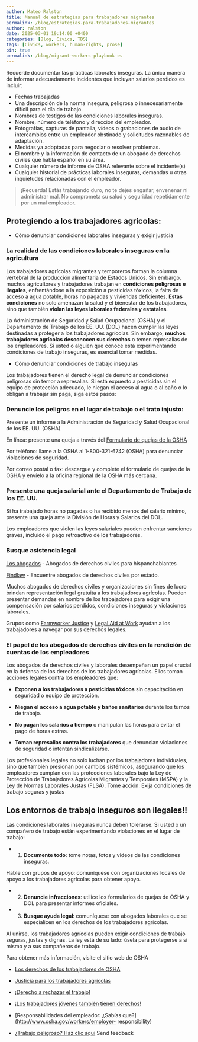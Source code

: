 ```yaml
---
author: Mateo Ralston
title: Manual de estrategias para trabajadores migrantes
permalink: /blog/estrategias-para-trabajadores-migrantes
author: ralston
date: 2025-03-01 19:14:00 +0400
categories: [Blog, Civics, TDS]
tags: [Civics, workers, human-rights, prose]
pin: true
permalink: /blog/migrant-workers-playbook-es
---
```



Recuerde documentar las prácticas laborales inseguras. La única manera de informar adecuadamente incidentes que incluyan salarios perdidos es incluir:

- Fechas trabajadas
- Una descripción de la norma insegura, peligrosa o innecesariamente difícil para el día de trabajo.
- Nombres de testigos de las condiciones laborales inseguras.
- Nombre, número de teléfono y dirección del empleador.
- Fotografías, capturas de pantalla, vídeos o grabaciones de audio de intercambios entre un empleador obstinado y solicitudes razonables de adaptación.
- Medidas ya adoptadas para negociar o resolver problemas.
- El nombre y la información de contacto de un abogado de derechos civiles que habla español en su área.
- Cualquier número de informe de OSHA relevante sobre el incidente(s)
- Cualquier historial de prácticas laborales inseguras, demandas u otras inquietudes relacionadas con el empleador.

>¡Recuerda! Estás trabajando duro, no te dejes engañar, envenenar ni administrar mal. No comprometa su salud y seguridad repetidamente por un mal empleador.


## Protegiendo a los trabajadores agrícolas: 

- Cómo denunciar condiciones laborales inseguras y exigir justicia

### La realidad de las condiciones laborales inseguras en la agricultura

Los trabajadores agrícolas migrantes y temporeros forman la columna vertebral de la producción alimentaria de Estados Unidos. Sin embargo, muchos agricultores y trabajadores trabajan en **condiciones peligrosas e ilegales**, enfrentándose a la exposición a pesticidas tóxicos, la falta de acceso a agua potable, horas no pagadas y viviendas deficientes. **Estas condiciones** no solo amenazan la salud y el bienestar de los trabajadores, sino que también **violan las leyes laborales federales y estatales**.

La Administración de Seguridad y Salud Ocupacional (OSHA) y el Departamento de Trabajo de los EE. UU. (DOL) hacen cumplir las leyes destinadas a proteger a los trabajadores agrícolas. Sin embargo, **muchos trabajadores agrícolas desconocen sus derechos** o temen represalias de los empleadores. Si usted o alguien que conoce está experimentando condiciones de trabajo inseguras, es esencial tomar medidas.

- Cómo denunciar condiciones de trabajo inseguras

Los trabajadores tienen el derecho legal de denunciar condiciones peligrosas sin temor a represalias. Si está expuesto a pesticidas sin el equipo de protección adecuado, le niegan el acceso al agua o al baño o lo obligan a trabajar sin paga, siga estos pasos:

### Denuncie los peligros en el lugar de trabajo o el trato injusto:

Presente un informe a la Administración de Seguridad y Salud Ocupacional de los EE. UU. (OSHA)

En línea: presente una queja a través del [Formulario de quejas de la OSHA](https://www.osha.gov/workers/file-complaint)

Por teléfono: llame a la OSHA al 1-800-321-6742 (OSHA) para denunciar violaciones de seguridad.

Por correo postal o fax: descargue y complete el formulario de quejas de la OSHA y envíelo a la oficina regional de la OSHA más cercana.

### Presente una queja salarial ante el Departamento de Trabajo de los EE. UU.

Si ha trabajado horas no pagadas o ha recibido menos del salario mínimo, presente una queja ante la División de Horas y Salarios del DOL.

Los empleadores que violen las leyes salariales pueden enfrentar sanciones graves, incluido el pago retroactivo de los trabajadores.



### Busque asistencia legal

[Los abogados](https://losabogados.com/us-civil-rights) - Abogados de derechos civiles para hispanohablantes

[Findlaw](https://lawyers.findlaw.com/civil-rights/) - Encuentre abogados de derechos civiles por estado.

Muchos abogados de derechos civiles y organizaciones sin fines de lucro brindan representación legal gratuita a los trabajadores agrícolas. Pueden presentar demandas en nombre de los trabajadores para exigir una compensación por salarios perdidos, condiciones inseguras y violaciones laborales.

Grupos como [Farmworker Justice](https://www.farmworkerjustice.org/) y [Legal Aid at Work](https://legalaidatwork.org/) ayudan a los trabajadores a navegar por sus derechos legales.

### El papel de los abogados de derechos civiles en la rendición de cuentas de los empleadores

Los abogados de derechos civiles y laborales desempeñan un papel crucial en la defensa de los derechos de los trabajadores agrícolas. Ellos toman acciones legales contra los empleadores que:

- **Exponen a los trabajadores a pesticidas tóxicos** sin capacitación en seguridad o equipo de protección.

- **Niegan el acceso a agua potable y baños sanitarios** durante los turnos de trabajo.

- **No pagan los salarios a tiempo** o manipulan las horas para evitar el pago de horas extras.

- **Toman represalias contra los trabajadores** que denuncian violaciones de seguridad o intentan sindicalizarse.

Los profesionales legales no solo luchan por los trabajadores individuales, sino que también presionan por cambios sistémicos, asegurando que los empleadores cumplan con las protecciones laborales bajo la Ley de Protección de Trabajadores Agrícolas Migrantes y Temporales (MSPA) y la Ley de Normas Laborales Justas (FLSA).
Tome acción: Exija condiciones de trabajo seguras y justas

## Los entornos de trabajo inseguros **son ilegales**!!

Las condiciones laborales inseguras nunca deben tolerarse. Si usted o un compañero de trabajo están experimentando violaciones en el lugar de trabajo:

- 1. **Documente todo**: tome notas, fotos y videos de las condiciones inseguras.

Hable con grupos de apoyo: comuníquese con organizaciones locales de apoyo a los trabajadores agrícolas para obtener apoyo.

- 2. **Denuncie infracciones**: utilice los formularios de quejas de OSHA y DOL para presentar informes oficiales.

- 3. **Busque ayuda legal**: comuníquese con abogados laborales que se especialicen en los derechos de los trabajadores agrícolas.

Al unirse, los trabajadores agrícolas pueden exigir condiciones de trabajo seguras, justas y dignas. La ley está de su lado: úsela para protegerse a sí mismo y a sus compañeros de trabajo.

Para obtener más información, visite el sitio web de OSHA

- [Los derechos de los trabajadores de OSHA](https://www.osha.gov/workers)

- [Justicia para los trabajadores agrícolas](https://www.farmworkerjustice.org/)

- [¡Derecho a rechazar el trabajo!](https://www.osha.gov/workers/right-to-refuse)

- [¡Los trabajadores jóvenes también tienen derechos!](https://www.osha.gov/young-workers)

- [Responsabilidades del empleador: ¿Sabías que?](http://www.osha.gov/workers/employer- responsibility)

- [¿Trabajo peligroso? Haz clic aquí](http://www.osha.gov/workers/right-to-refuse)
Send feedback
